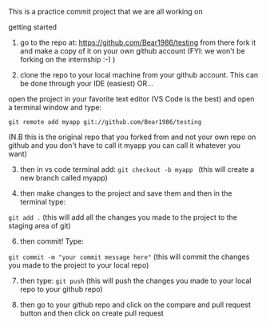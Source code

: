 This is a practice commit project that we are all working on

getting started

1. go to the repo at: https://github.com/Bear1986/testing
from there fork it and make a copy of it on your own github account
(FYI: we won't be forking on the internship :-) )

2. clone the repo to your local machine from your github account. This can be done through your IDE (easiest) OR...

open the project in your favorite text editor (VS Code is the best) and open a terminal window and type:

```git remote add myapp git://github.com/Bear1986/testing```

(N.B this is the original repo that you forked from and not your own repo on github and you don't have to call it myapp you can call it whatever you want)

3. then in vs code terminal add:
```git checkout -b myapp ```
(this will create a new branch called myapp)

5. then make changes to the project and save them and then in the terminal type:

```git add .```
(this will add all the changes you made to the project to the staging area of git)

6. then commit! Type:

```git commit -m "your commit message here"```
(this will commit the changes you made to the project to your local repo)

7. then type:
```git push```
(this will push the changes you made to your local repo to your github repo)

8. then go to your github repo and click on the compare and pull request button and then click on create pull request

